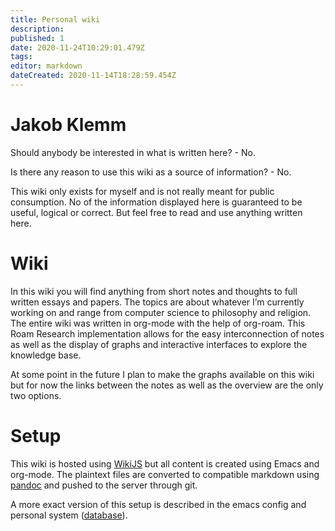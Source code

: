 ```yaml
---
title: Personal wiki
description: 
published: 1
date: 2020-11-24T10:29:01.479Z
tags: 
editor: markdown
dateCreated: 2020-11-14T18:28:59.454Z
---
```


# Jakob Klemm
Should anybody be interested in what is written here? - No.

Is there any reason to use this wiki as a source of information? - No.

This wiki only exists for myself and is not really meant for public consumption. No of the information displayed here is guaranteed to be useful, logical or correct. But feel free to read and use anything written here.

# Wiki
In this wiki you will find anything from short notes and thoughts to full written essays and papers. The topics are about whatever I’m currently working on and range from computer science to philosophy and religion. The entire wiki was written in org-mode with the help of org-roam. This Roam Research implementation allows for the easy interconnection of notes as well as the display of graphs and interactive interfaces to explore the knowledge base.

At some point in the future I plan to make the graphs available on this wiki but for now the links between the notes as well as the overview are the only two options.

# Setup
This wiki is hosted using [WikiJS](https://wiki.js.org/) but all content is created using Emacs and org-mode. The plaintext files are converted to compatible markdown using [pandoc](https://pandoc.org/) and pushed to the server through git. 

A more exact version of this setup is described in the emacs config and personal system ([database](/database)).